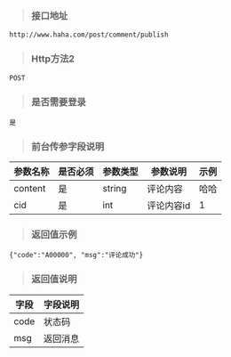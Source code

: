 > ### 接口地址

```
http://www.haha.com/post/comment/publish
```

> ### Http方法2

```
POST
```

> ### 是否需要登录

```
是
```



> ### 前台传参字段说明

参数名称  |   是否必须  |   参数类型  |  参数说明  | 示例
-|-|-|-|-
content | 是 | string | 评论内容 | 哈哈
cid | 是 | int | 评论内容id | 1



> ### 返回值示例

```
{"code":"A00000", "msg":"评论成功"}
```

> ### 返回值说明


字段      |字段说明                  
--------------|-------------------------
code          |状态码    
msg           |返回消息 
  



